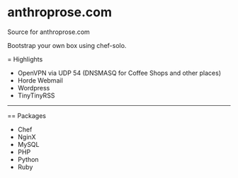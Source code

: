 anthroprose.com
===============

Source for anthroprose.com

Bootstrap your own box using chef-solo.

= Highlights

* OpenVPN via UDP 54 (DNSMASQ for Coffee Shops and other places)
* Horde Webmail
* Wordpress
* TinyTinyRSS

----------------------------------------

== Packages
* Chef
* NginX
* MySQL
* PHP
* Python
* Ruby
